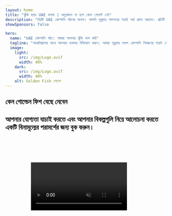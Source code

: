 ```yaml
---
layout: home
title: "ঝুঁকি ছাড়া UAE ব্যবসা | অনুমোদন না হলে কোন পেমেন্ট নেই"
description: "বিপ্লবী UAE কোম্পানি গঠনের মডেল: আপনি শুধুমাত্র সফলতার পরেই অর্থ প্রদান করবেন। প্রতিটি পর্যায়ে বিশেষজ্ঞ গাইডেন্স সহ 90%+ সাফল্যের হার।"
showSponsors: false

hero:
  name: "UAE কোম্পানি গঠন: আমরা আপনার ঝুঁকি ভাগ করি"
  tagline: "আত্মবিশ্বাসের সাথে আপনার ব্যবসায় বিনিয়োগ করুন: আমরা শুধুমাত্র সফল কোম্পানি নিবন্ধনের পরেই পেমেন্ট নিই। <span class='hl'>আপনার সাফল্যই আমাদের একমাত্র লক্ষ্য</span>।"
  image:
    light:
      src: /img/Logo.avif
      width: 40%
    dark:
      src: /img/Logo.avif
      width: 40%
    alt: Golden Fish লোগো
---
```


<FeatureBlock :card="{
  title: 'আপনার সুবিধা — আমাদের দায়িত্ব',
  details: 'UAE আন্তর্জাতিক উদ্যোক্তা এবং বিনিয়োগকারীদের জন্য একটি অনুকূল ব্যবসায়িক পরিবেশ প্রদান করে। \n\n* কম করের হার: মাত্র 9% কর্পোরেট ট্যাক্স এবং 5% VAT, ব্যক্তিগত আয়কর নেই\n* 100% বিদেশি মালিকানা: স্থানীয় অংশীদার ছাড়াই আপনার কোম্পানির সম্পূর্ণ নিয়ন্ত্রণ\n* কোন মুদ্রা নিয়ন্ত্রণ নেই: অবাধ মুনাফা প্রত্যাবাসন এবং মুদ্রা বিনিময়\n\n[সম্পূর্ণ তালিকা দেখুন](/uae-business/company-registration/benefits-problems#benefits-of-doing-business-in-the-uae)',
  link: '/uae-business/company-registration/benefits-problems#benefits-of-doing-business-in-the-uae',
  src: {
    light: '/img/iStock-2051326997.avif',
    dark: '/img/iStock-1448478309.jpg',
    width: '100%'
  },
  inversion: false
}" />

<FeatureBlock :card="{
  title: 'চ্যালেঞ্জগুলি আমরা একসাথে মোকাবেলা করি',
  details: 'UAE অনেক সুবিধা প্রদান করলেও, ব্যবসা প্রতিষ্ঠানের সময় সম্ভাব্য চ্যালেঞ্জগুলি সম্পর্কে সচেতন থাকা উচিত। \n\n* জটিল নিয়ন্ত্রক পরিবেশ: এমিরেটস এবং Free Zone জুড়ে বিভিন্ন প্রবিধান\n* অর্থনৈতিক সারবস্তু প্রয়োজনীয়তা: নির্দিষ্ট কার্যক্রমের জন্য স্থানীয় কর্মী এবং বাস্তব অফিস স্পেস প্রয়োজন\n* উচ্চ প্রারম্ভিক খরচ: নিবন্ধন ফি, ডকুমেন্টেশন এবং বাধ্যতামূলক অফিস ভাড়া\n\n[সম্পূর্ণ তালিকা দেখুন](/uae-business/company-registration/benefits-problems#disadvantages-of-doing-business-in-the-uae)',
  link: '/uae-business/company-registration/benefits-problems#disadvantages-of-doing-business-in-the-uae',
  src: {
      light: '/img/iStock-1299393716.avif',
      dark: '/img/iStock-2149731304.avif',
    width: '100%'
  },
  inversion: true
}" />

<FeatureBlock :card="{
  title: 'সম্পূর্ণ সহায়তা: প্রতিটি পদক্ষেপে আপনার সাথে',
  details: '**Free Zone, Offshore, Mainland, Branch** এ কোম্পানি স্থাপনের সম্পূর্ণ গাইড। \n\n* Free Zone এবং Mainland এ 100% বিদেশি মালিকানা উপলব্ধ\n* কম করের হার - মাত্র 9% কর্পোরেট ট্যাক্স\n* কোন মুদ্রা নিয়ন্ত্রণ নেই - সহজ মূলধন প্রত্যাবাসন\n\n[আরও জানুন](/uae-business/company-registration/overview)',
  link: '/uae-business/company-registration/overview',
  src: {
    light: '/video/iStock-1204982076.mp4',
    dark: '/video/iStock-1269162753.mp4',
    width: '100%'
  },
  inversion: false
}" />

<FeatureCards :features="[
  {
    title: 'ব্যাংক অ্যাকাউন্ট খোলা',
    details: 'UAE-এর বিশ্বস্ত ব্যাংকগুলিতে সহজে ব্যবসায়িক বা ব্যক্তিগত **ব্যাংক অ্যাকাউন্ট** খুলুন।',
    items: [
      'সরকারি অনুমোদনের জন্য সম্পূর্ণ PRO পরিষেবা',
      'সম্পূর্ণ ব্যাংকিং প্যাকেজ সেটআপ',
      '96% সাফল্যের হার'
    ],
    linkText: 'আরও জানুন',
    link: '/uae-business/offer/banking/',
    icon: {
      light: '/img/iStock-2153786564.avif',
      dark: '/img/iStock-2166793628.avif',
      alt: 'ব্যাংকিং পরিষেবা'
    }
  },
  {
    title: 'Golden Visa এবং রেসিডেন্সি',
    details: 'নিরবচ্ছিন্ন আবেদন প্রক্রিয়ার মাধ্যমে দীর্ঘমেয়াদী বসবাসের জন্য UAE **Golden Visa** প্রাপ্ত করুন।',
    items: [
      '**প্রতি 6 মাসে UAE প্রবেশের প্রয়োজন নেই**',
      'যোগ্যতার শর্তাবলী বজায় রেখে 10 বছরের বৈধতা এবং নবায়নের সুযোগ',
      '92% সাফল্যের হার'
    ],
    linkText: 'আরও জানুন',
    link: '/uae-business/offer/golden-visa/',
    icon: {
      light: '/img/iStock-1312241253.avif',
      dark: '/img/ILONMASKID.webp',
      alt: 'ভিসা পরিষেবা'
    }
  },
  {
    title: 'আমাদের আরও কর্পোরেট পরিষেবা অন্বেষণ করুন',
    details: '',
    items: [],
    linkText: 'আরও জানুন',
    link: '/uae-business/company-registration/insights/incorporation-steps',
    icon: {
      light: '/img/iStock-473502112.avif',
      dark: '/img/iStock-1160827423.avif',
      alt: 'আরও পরিষেবা'
    }
  }
]" />

## কেন গোল্ডেন ফিশ বেছে নেবেন

<BenefitsList :features="[
  {
    icon: '🏢',
    title: 'স্থানীয় UAE বিশেষজ্ঞতা',
    text: 'দুবাইয়ের নিবেদিত বিশেষজ্ঞরা প্রক্রিয়ার প্রতিটি ধাপে দক্ষ পথনির্দেশনা প্রদান করে।'
  },
  {
    icon: '📊',
    title: 'প্রমাণিত সাফল্যের হার',
    text: 'আমাদের প্রিমিয়াম প্রক্রিয়ার মাধ্যমে শতাধিক ভিসা, ব্যাংক অ্যাকাউন্ট এবং কোম্পানি রেজিস্ট্রেশন নিয়ে ৯০% এর বেশি অনুমোদনের হার।'
  },
  {
    icon: '💸',
    title: '**সাফল্য-ভিত্তিক ফি**',
    text: '[শুধুমাত্র অনুমোদনের পরে অর্থ প্রদান করুন](/uae-business/benefits/success-based-fees)। কোনো গোপন খরচ ছাড়াই সম্পূর্ণ স্বচ্ছতা।'
  },
]" />

## আপনার যোগ্যতা যাচাই করতে এবং আপনার বিকল্পগুলি নিয়ে আলোচনা করতে একটি বিনামূল্যের পরামর্শের জন্য বুক করুন।

<video  autoplay muted playsinline style="padding: 80px" >
  <source src="/img/iStock-2185906461.mp4" type="video/mp4">
</video>

<ContactFormModal 
  formName="Golden Visa [offer]" 
  buttonText="বিনামূল্যে পরামর্শ পান" 
  categoryLabel="প্রয়োজনীয় সহায়তার স্তর: *" 
  categoryPlaceholderText="আপনার সহায়তার স্তর বেছে নিন"
  messageLabel="আপনার পরামর্শের জন্য আমাদের প্রস্তুত করতে সাহায্য করুন (সুপারিশকৃত)"
  messagePlaceholderText="আপনার পছন্দ, পরিবারের সদস্য, সময়সীমা, বা কোন নির্দিষ্ট প্রশ্ন সম্পর্কে আমাদের জানান"
  :services="[
  'বেসিক — শুধুমাত্র প্রয়োজনীয় নথি এবং পরামর্শ',
  'স্ট্যান্ডার্ড — সম্পূর্ণ ডকুমেন্টেশন এবং মূল পর্যায়গুলির মাধ্যমে গাইডেন্স',
  'ব্যাপক — আপনার ন্যূনতম সম্পৃক্ততার সাথে সম্পূর্ণ-সেবা প্রক্রিয়া ব্যবস্থাপনা',
  'কাস্টম — নির্দিষ্ট বিবরণ এবং বিশেষ প্রয়োজনীয়তা নিয়ে আলোচনা করতে হবে',
  ]"/>

<!-- <ImageGrid :images="[
  { src: '/img/ILONMASKID.webp', href: './immigration.md', alt: 'UAE Immigration' },
  { src: '/img/ILONMASKID.webp', href: './immigration.md', alt: 'UAE Immigration' },
]"/> -->